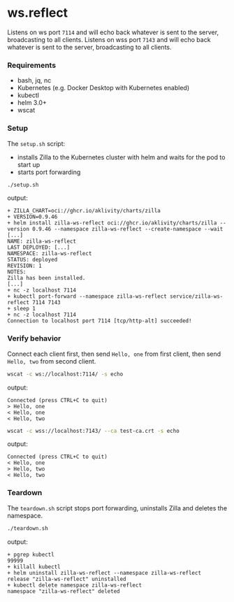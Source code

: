 # ws.reflect

Listens on ws port `7114` and will echo back whatever is sent to the server, broadcasting to all clients.
Listens on wss port `7143` and will echo back whatever is sent to the server, broadcasting to all clients.

### Requirements

- bash, jq, nc
- Kubernetes (e.g. Docker Desktop with Kubernetes enabled)
- kubectl
- helm 3.0+
- wscat

### Setup

The `setup.sh` script:

- installs Zilla to the Kubernetes cluster with helm and waits for the pod to start up
- starts port forwarding

```bash
./setup.sh
```

output:

```text
+ ZILLA_CHART=oci://ghcr.io/aklivity/charts/zilla
+ VERSION=0.9.46
+ helm install zilla-ws-reflect oci://ghcr.io/aklivity/charts/zilla --version 0.9.46 --namespace zilla-ws-reflect --create-namespace --wait [...]
NAME: zilla-ws-reflect
LAST DEPLOYED: [...]
NAMESPACE: zilla-ws-reflect
STATUS: deployed
REVISION: 1
NOTES:
Zilla has been installed.
[...]
+ nc -z localhost 7114
+ kubectl port-forward --namespace zilla-ws-reflect service/zilla-ws-reflect 7114 7143
+ sleep 1
+ nc -z localhost 7114
Connection to localhost port 7114 [tcp/http-alt] succeeded!
```

### Verify behavior

Connect each client first, then send `Hello, one` from first client, then send `Hello, two` from second client.

```bash
wscat -c ws://localhost:7114/ -s echo
```

output:

```text
Connected (press CTRL+C to quit)
> Hello, one
< Hello, one
< Hello, two
```

```bash
wscat -c wss://localhost:7143/ --ca test-ca.crt -s echo
```

output:

```text
Connected (press CTRL+C to quit)
< Hello, one
> Hello, two
< Hello, two
```

### Teardown

The `teardown.sh` script stops port forwarding, uninstalls Zilla and deletes the namespace.

```bash
./teardown.sh
```

output:

```text
+ pgrep kubectl
99999
+ killall kubectl
+ helm uninstall zilla-ws-reflect --namespace zilla-ws-reflect
release "zilla-ws-reflect" uninstalled
+ kubectl delete namespace zilla-ws-reflect
namespace "zilla-ws-reflect" deleted
```
